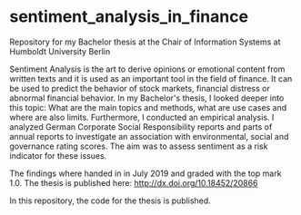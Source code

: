# sentiment_analysis_in_finance
Repository for my Bachelor thesis at the Chair of Information Systems at Humboldt University Berlin

Sentiment Analysis is the art to derive opinions or emotional content from written texts and it is used as an important tool in the field of finance. It can be used to predict the behavior of stock markets, financial distress or abnormal financial behavior. In my Bachelor's thesis, I looked deeper into this topic: What are the main topics and methods, what are use cases and where are also limits. Furthermore, I conducted an empirical analysis. I analyzed German Corporate Social Responsibility reports and parts of annual reports to investigate an association with environmental, social and governance rating scores. The aim was to assess sentiment as a risk indicator for these issues. 

The findings where handed in in July 2019 and graded with the top mark 1.0. The thesis is published here: http://dx.doi.org/10.18452/20866

In this repository, the code for the thesis is published. 
